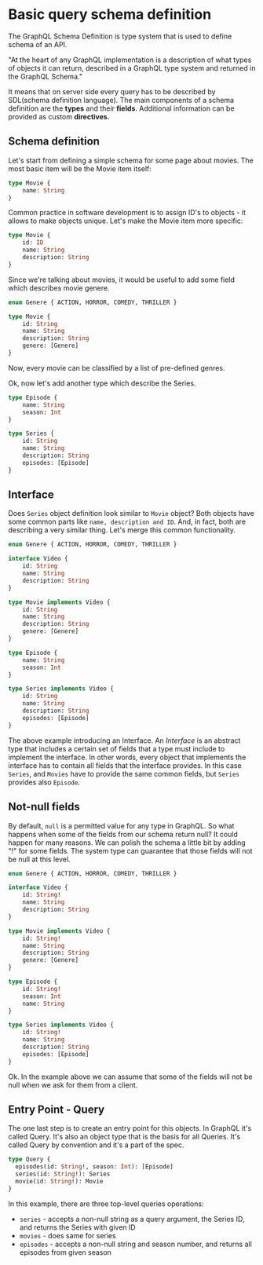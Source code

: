 # Basic query schema definition

The GraphQL Schema Definition is type system that is used to define schema of an API.

"At the heart of any GraphQL implementation is a description of what types of objects it can return, described in a GraphQL type system and returned in the GraphQL Schema."

It means that on server side every query has to be described by SDL\(schema definition language\). The main components of a schema definition are the **types** and their **fields**. Additional information can be provided as custom **directives.**

## Schema definition

Let's start from defining a simple schema for some page about movies. The most basic item will be the Movie item itself:

```graphql
type Movie {
    name: String
}
```

Common practice in software development is to assign ID's to objects - it allows to make objects unique. Let's make the Movie item more specific:

```graphql
type Movie {
    id: ID
    name: String
    description: String
}
```

Since we're talking about movies, it would be useful to add some field which describes movie genere.

```graphql
enum Genere { ACTION, HORROR, COMEDY, THRILLER }

type Movie {
    id: String
    name: String
    description: String
    genere: [Genere]
}
```

Now, every movie can be classified by a list of pre-defined genres.

Ok, now let's add another type which describe the Series.

```graphql
type Episode {
    name: String
    season: Int
}

type Series {
    id: String
    name: String
    description: String
    episodes: [Episode]
}
```

## Interface

Does `Series` object definition look similar to `Movie` object? Both objects have some common parts like `name, description and ID`. And, in fact, both are describing a very similar thing. Let's merge this common functionality.

```graphql
enum Genere { ACTION, HORROR, COMEDY, THRILLER }

interface Video {
    id: String
    name: String
    description: String
}

type Movie implements Video {
    id: String
    name: String
    description: String
    genere: [Genere]
} 

type Episode {
    name: String
    season: Int
}

type Series implements Video {
    id: String
    name: String
    description: String
    episodes: [Episode]
}
```

The above example introducing an Interface. An _Interface_ is an abstract type that includes a certain set of fields that a type must include to implement the interface. In other words, every object that implements the interface has to contain all fields that the interface provides. In this case `Series`, and `Movies` have to provide the same common fields, but `Series` provides also `Episode`.

## Not-null fields

By default, `null` is a permitted value for any type in GraphQL. So what happens when some of the fields from our schema return null? It could happen for many reasons. We can polish the schema a little bit by adding "!" for some fields. The system type can guarantee that those fields will not be null at this level.

```graphql
enum Genere { ACTION, HORROR, COMEDY, THRILLER }

interface Video {
    id: String!
    name: String
    description: String
}

type Movie implements Video {
    id: String!
    name: String
    description: String
    genere: [Genere]
} 

type Episode {
    id: String!
    season: Int
    name: String
}

type Series implements Video {
    id: String!
    name: String
    description: String
    episodes: [Episode]
}
```

Ok. In the example above we can assume that some of the fields will not be null when we ask for them from a client.

## Entry Point - Query

The one last step is to create an entry point for this objects. In GraphQL it's called Query. It's also an object type that is the basis for all Queries. It's called Query by convention and it's a part of the spec.

```graphql
type Query {
  episodes(id: String!, season: Int): [Episode]
  series(id: String!): Series
  movie(id: String!): Movie
}
```

In this example, there are three top-level queries operations:

* `series` - accepts a non-null string as a query argument, the Series ID, and returns the Series with given ID
* `movies` - does same for series
* `episodes` - accepts a non-null string and season number, and returns all episodes from given season

